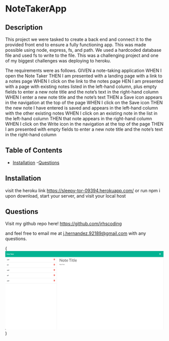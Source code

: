 # NoteTakerApp
  ## Description 
  This project we were tasked to create a back end and connect it to the provided front end to ensure a fully functioning app. This was made possible using node, express, fs, and path. We used a hardcoded database file and used fs to write to the file. This was a challenging project and one of my biggest challenges was deploying to heroku.

  The requirements were as follows.
  GIVEN a note-taking application
  WHEN I open the Note Taker
  THEN I am presented with a landing page with a link to a notes page
  WHEN I click on the link to the notes page
  HEN I am presented with a page with existing notes listed in the left-hand column, plus empty fields to enter a new note title and the note’s text in the right-hand column
  WHEN I enter a new note title and the note’s text
  THEN a Save icon appears in the navigation at the top of the page
  WHEN I click on the Save icon
  THEN the new note I have entered is saved and appears in the left-hand column with the other existing notes
  WHEN I click on an existing note in the list in the left-hand column
  THEN that note appears in the right-hand column
  WHEN I click on the Write icon in the navigation at the top of the page
 THEN I am presented with empty fields to enter a new note title and the note’s text in the right-hand column

  ## Table of Contents
  - [Installation](#installation)
  -[Questions](#questions)

  ## Installation
  visit the heroku link 
  https://sleepy-tor-09394.herokuapp.com/
  or run npm i upon download, start your server, and visit your local host

  ## Questions
  Visit my github repo here!
  https://github.com/jrhscoding

  and feel free to email me at j.hernandez.92189@gmail.com with any questions.

  (![Project Screenshot](screenshot.png))
